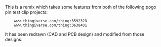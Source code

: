 
This is a remix which takes some features from both of the following
pogo pin test clip projects:

        www.thingiverse.com/thing:3592328
        www.thingiverse.com/thing:3638401
        
It has been redrawn (CAD and PCB design) and modified from those
designs.
